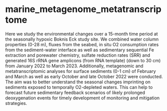 # marine_metagenome_metatranscriptome
Here we study the environmental changes over a 15-month time period at the seasonally hypoxic Boknis Eck study site. We combined water column properties (0-28 m), fluxes from the seabed, in situ O2 consumption rates from the sediment-water interface as well as sedimentary sequential Fe extraction and porewater chemistry, sulfate reduction rates (SRR) and generated 16S rRNA gene amplicons (from RNA template) (down to 30 cm) from January 2022 to March 2023. Additionally, metagenomic and metatranscriptomic analyses for surface sediments (0-1 cm) of February and March as well as early October and late October 2022 were conducted. The aim was to better understand the seasonal changes imprinting on sediments exposed to temporally O2-depleted waters. This can help to forecast future sedimentary feedback scenarios of likely prolonged deoxygenation events for timely development of monitoring and mitigation strategies.
